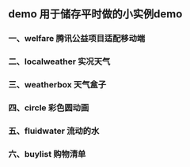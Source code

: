 ## demo 用于储存平时做的小实例demo
### 一、welfare 腾讯公益项目适配移动端
### 二、localweather 实况天气
### 三、weatherbox 天气盒子
### 四、circle 彩色圆动画
### 五、fluidwater 流动的水
### 六、buylist 购物清单

